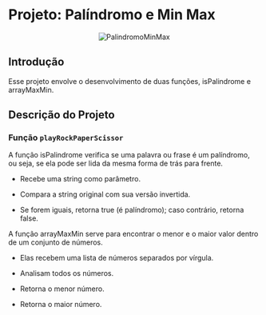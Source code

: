 # Projeto: Palíndromo e Min Max

<p align="center">
  <img src="./img/project.gif" alt="PalindromoMinMax">
</p>

## Introdução

Esse projeto envolve o desenvolvimento de duas funções, isPalindrome e arrayMaxMin.

## Descrição do Projeto

### Função `playRockPaperScissor`

A função isPalindrome verifica se uma palavra ou frase é um palíndromo, ou seja, se ela pode ser lida da mesma forma de trás para frente.

- Recebe uma string como parâmetro.

- Compara a string original com sua versão invertida.

- Se forem iguais, retorna true (é palíndromo); caso contrário, retorna false.

A função arrayMaxMin serve para encontrar o menor e o maior valor dentro de um conjunto de números.

- Elas recebem uma lista de números separados por vírgula.

- Analisam todos os números.

- Retorna o menor número.

- Retorna o maior número.
